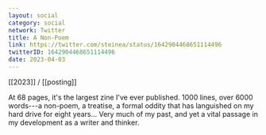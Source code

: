 ```yaml
---
layout: social
category: social
network: Twitter
title: A Non-Poem
link: https://twitter.com/steinea/status/1642904468651114496
twitterID: 1642904468651114496
date: 2023-04-03
---
```


[[2023]] / [[posting]]

At 68 pages, it's the largest zine I've ever published. 1000 lines, over 6000 words---a non-poem, a treatise, a formal oddity that has languished on my hard drive for eight years... Very much of my past, and yet a vital passage in my development as a writer and thinker.
